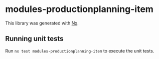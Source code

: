 # modules-productionplanning-item

This library was generated with [Nx](https://nx.dev).

## Running unit tests

Run `nx test modules-productionplanning-item` to execute the unit tests.
